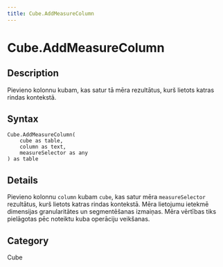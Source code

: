 ```yaml
---
title: Cube.AddMeasureColumn
---
```


# Cube.AddMeasureColumn


## Description

Pievieno kolonnu kubam, kas satur tā mēra rezultātus, kurš lietots katras rindas kontekstā.


## Syntax

```powerquery
Cube.AddMeasureColumn(
    cube as table,
    column as text,
    measureSelector as any
) as table
```


## Details

Pievieno kolonnu <code>column</code> kubam <code>cube</code>, kas satur mēra <code>measureSelector</code> rezultātus, kurš lietots katras rindas kontekstā. Mēra lietojumu ietekmē dimensijas granularitātes un segmentēšanas izmaiņas. Mēra vērtības tiks pielāgotas pēc noteiktu kuba operāciju veikšanas.



## Category
Cube
